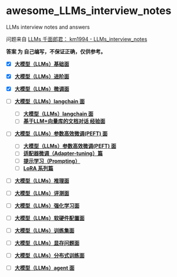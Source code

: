 # awesome_LLMs_interview_notes
LLMs interview notes and answers

问题来自 [LLMs 千面郎君： km1994 - LLMs_interview_notes ](https://github.com/km1994/LLMs_interview_notes)

**答案 为 自己编写，不保证正确，仅供参考。**

- [x] **[大模型（LLMs）基础面](./大模型（LLMs）基础面.md)**
- [x] **[大模型（LLMs）进阶面](./大模型（LLMs）进阶面.md)**
- [x] **[大模型（LLMs）微调面](./大模型（LLMs）微调面.md)**
- [ ] **[大模型（LLMs）langchain 面]()**
  - [ ] **[大模型（LLMs）langchain 面](./大模型（LLMs）langchain面.md)**
  - [ ] **[基于LLM+向量库的文档对话 经验面](./基于LLM+向量库的文档对话经验面.md)**
- [ ] **[大模型（LLMs）参数高效微调(PEFT) 面]()**
  - [ ] **[大模型（LLMs）参数高效微调(PEFT) 面](./大模型（LLMs）参数高效微调(PEFT)面.md)**
  - [ ] **[适配器微调（Adapter-tuning）篇](./适配器微调（Adapter-tuning）篇.md)**
  - [ ] **[提示学习（Prompting）](./提示学习（Prompting）.md)**
  - [ ] **[LoRA 系列篇](./LoRA系列篇.md)**
- [ ] **[大模型（LLMs）推理面](./大模型（LLMs）推理面.md)**
- [ ] **[大模型（LLMs）评测面](./大模型（LLMs）评测面.md)**
- [ ] **[大模型（LLMs）强化学习面](./大模型（LLMs）强化学习面.md)**
- [ ] **[大模型（LLMs）软硬件配置面](./大模型（LLMs）软硬件配置面.md)**
- [ ] **[大模型（LLMs）训练集面](./大模型（LLMs）训练集面.md)**
- [ ] **[大模型（LLMs）显存问题面](./大模型（LLMs）显存问题面.md)**
- [ ] **[大模型（LLMs）分布式训练面](./大模型（LLMs）分布式训练面.md)**
- [ ] **[大模型（LLMs）agent 面](./大模型（LLMs）agent面.md)**



